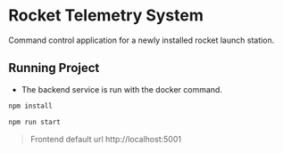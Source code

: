 # Rocket Telemetry System


Command control application for a newly installed rocket launch station.

## Running Project

- The backend service is run with the docker command.


```sh
npm install
```
```sh
npm run start
```

> Frontend default url http://localhost:5001
